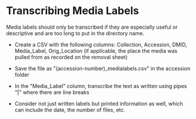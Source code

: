 # Transcribing Media Labels

Media labels should only be transcribed if they are especially useful or descriptive and are too long to put in the directory name.

* Create a CSV with the following columns: Collection, Accession, DMID, Media_Label, Orig_Location (if applicable, the place the media was pulled from as recorded on the removal sheet)

* Save the file as "(accession-number)_medialabels.csv" in the accession folder

* In the "Media_Label" column, transcribe the text as written using pipes "|" where there are line breaks

* Consider not just written labels but printed information as well, which can include the date, the number of files, etc.